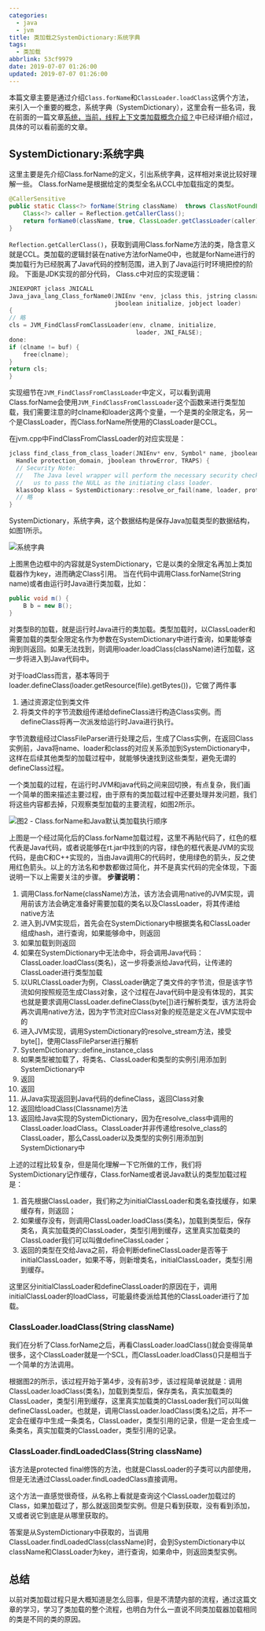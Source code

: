 ```yaml
---
categories:
  - java
  - jvm
title: 类加载之SystemDictionary:系统字典
tags:
  - 类加载
abbrlink: 53cf9979
date: 2019-07-07 01:26:00
updated: 2019-07-07 01:26:00
---
```

本篇文章主要是通过介绍`Class.forName`和`ClassLoader.loadClass`这俩个方法，来引入一个重要的概念，系统字典（SystemDictionary），这里会有一些名词，我在前面的一篇文章[系统，当前，线程上下文类加载概念介绍？](/archives/338e9034.html)中已经详细介绍过，具体的可以看前面的文章。

<!-- more -->
## SystemDictionary:系统字典

这里主要是先介绍Class.forName的定义，引出系统字典，这样相对来说比较好理解一些。
Class.forName是根据给定的类型全名从CCL中加载指定的类型。
``` java
@CallerSensitive
public static Class<?> forName(String className)  throws ClassNotFoundException {
    Class<?> caller = Reflection.getCallerClass();
    return forName0(className, true, ClassLoader.getClassLoader(caller), caller);
}
```
`Reflection.getCallerClass()`，获取到调用Class.forName方法的类，隐含意义就是CCL。类加载的逻辑封装在native方法forName0中，也就是forName进行的类加载行为已经脱离了Java代码的控制范围，进入到了Java运行时环境把控的阶段。
下面是JDK实现的部分代码， Class.c中对应的实现逻辑：
``` c
JNIEXPORT jclass JNICALL
Java_java_lang_Class_forName0(JNIEnv *env, jclass this, jstring classname,
                              jboolean initialize, jobject loader)
{
// 略
cls = JVM_FindClassFromClassLoader(env, clname, initialize,
                                    loader, JNI_FALSE);
done:
if (clname != buf) {
    free(clname);
}
return cls;
}
``` 

实现细节在`JVM_FindClassFromClassLoader`中定义，可以看到调用Class.forName会使用`JVM_FindClassFromClassLoader`这个函数来进行类型加载，我们需要注意的时clname和loader这两个变量，一个是类的全限定名，另一个是ClassLoader，而Class.forName所使用的ClassLoader是CCL。

在jvm.cpp中FindClassFromClassLoader的对应实现是：

``` c
jclass find_class_from_class_loader(JNIEnv* env, Symbol* name, jboolean init, Handle loader, 
  Handle protection_domain, jboolean throwError, TRAPS) {
  // Security Note:
  //   The Java level wrapper will perform the necessary security check allowing
  //   us to pass the NULL as the initiating class loader.
  klassOop klass = SystemDictionary::resolve_or_fail(name, loader, protection_domain, throwError != 0, CHECK_NULL);
  // 略
}
```

 SystemDictionary，系统字典，这个数据结构是保存Java加载类型的数据结构，如图1所示。

![系统字典](https://cdn.jsdelivr.net/gh/fengxiu/img/pandora-system-dictionary.png)

上图黑色边框中的内容就是SystemDictionary，它是以类的全限定名再加上类加载器作为key，进而确定Class引用。
当在代码中调用Class.forName(String name)或者由运行时Java进行类加载，比如：
``` java
public void m() {
    B b = new B();
}
```
对类型B的加载，就是运行时Java进行的类加载。类型加载时，以ClassLoader和需要加载的类型全限定名作为参数在SystemDictionary中进行查询，如果能够查询到则返回。如果无法找到，则调用loader.loadClass(className)进行加载，这一步将进入到Java代码中。

 对于loadClass而言，基本等同于loader.defineClass(loader.getResource(file).getBytes())，它做了两件事

 1. 通过资源定位到类文件
 2. 将类文件的字节流数组传递给defineClass进行构造Class实例。而defineClass将再一次派发给运行时Java进行执行。

 字节流数组经过ClassFileParser进行处理之后，生成了Class实例，在返回Class实例前，Java将name、loader和class的对应关系添加到SystemDictionary中，这样在后续其他类型的加载过程中，就能够快速找到这些类型，避免无谓的defineClass过程。

一个类加载的过程，在运行时JVM和java代码之间来回切换，有点复杂，我们画一个简单的图来描述主要过程，由于原有的类加载过程中还要处理并发问题，我们将这些内容都去掉，只观察类型加载的主要流程，如图2所示。


![图2 - Class.forName和Java默认类加载执行顺序](https://cdn.jsdelivr.net/gh/fengxiu/img/pandora-class-forname-and-java-code.png)

上图是一个经过简化后的Class.forName加载过程，这里不再贴代码了，红色的框代表是Java代码，或者说能够在rt.jar中找到的内容，绿色的框代表是JVM的实现代码，是由C和C++实现的，当由Java调用C的代码时，使用绿色的箭头，反之使用红色箭头。以上的方法名和参数都做过简化，并不是真实代码的完全体现，下面说明一下以上需要关注的步骤。
**步骤说明：**

1. 调用Class.forName(className)方法，该方法会调用native的JVM实现，调用前该方法会确定准备好需要加载的类名以及ClassLoader，将其传递给native方法
2. 进入到JVM实现后，首先会在SystemDictionary中根据类名和ClassLoader组成hash，进行查询，如果能够命中，则返回
3. 如果加载到则返回
4. 如果在SystemDictionary中无法命中，将会调用Java代码：ClassLoader.loadClass(类名)，这一步将委派给Java代码，让传递的ClassLoader进行类型加载
5. 以URLClassLoader为例，ClassLoader确定了类文件的字节流，但是该字节流如何按照规范生成Class对象，这个过程在Java代码中是没有体现的，其实也就是要求调用ClassLoader.defineClass(byte[])进行解析类型，该方法将会再次调用native方法，因为字节流对应Class对象的规范是定义在JVM实现中的
6. 进入JVM实现，调用SystemDictionary的resolve_stream方法，接受byte[]，使用ClassFileParser进行解析
7. SystemDictionary::define_instance_class
8. 如果类型被加载了，将类名、ClassLoader和类型的实例引用添加到SystemDictionary中
9. 返回
10. 返回
11. 从Java实现返回到Java代码的defineClass，返回Class对象
12. 返回给loadClass(Classname)方法
13. 返回给Java实现的SystemDictionary，因为在resolve_class中调用的ClassLoader.loadClass。ClassLoader并非传递给resolve_class的ClassLoader，那么CassLoader以及类型的实例引用添加到SystemDictionary中

上述的过程比较复杂，但是简化理解一下它所做的工作，我们将SystemDictionary记作缓存，Class.forName或者说Java默认的类型加载过程是：

1. 首先根据ClassLoader，我们称之为initialClassLoader和类名查找缓存，如果缓存有，则返回；
2. 如果缓存没有，则调用ClassLoader.loadClass(类名)，加载到类型后，保存类名，真实加载类的ClassLoader，类型引用到缓存，这里真实加载类的ClassLoader我们可以叫做defineClassLoader；
3. 返回的类型在交给Java之前，将会判断defineClassLoader是否等于initialClassLoader，如果不等，则新增类名，initialClassLoader，类型引用到缓存。

这里区分initialClassLoader和defineClassLoader的原因在于，调用initialClassLoader的loadClass，可能最终委派给其他的ClassLoader进行了加载。

### ClassLoader.loadClass(String className)

 我们在分析了Class.forName之后，再看ClassLoader.loadClass()就会变得简单很多，这个ClassLoader就是一个SCL，而ClassLoader.loadClass()只是相当于一个简单的方法调用。

 根据图2的所示，该过程开始于第4步，没有前3步，该过程简单说就是：调用ClassLoader.loadClass(类名)，加载到类型后，保存类名，真实加载类的ClassLoader，类型引用到缓存，这里真实加载类的ClassLoader我们可以叫做defineClassLoader。也就是，调用ClassLoader.loadClass(类名)之后，并不一定会在缓存中生成一条类名，ClassLoader，类型引用的记录，但是一定会生成一条类名，真实加载类的ClassLoader，类型引用的记录。

### ClassLoader.findLoadedClass(String className)

该方法是protected final修饰的方法，也就是ClassLoader的子类可以内部使用，但是无法通过ClassLoader.findLoadedClass直接调用。

 这个方法一直感觉很奇怪，从名称上看就是查询这个ClassLoader加载过的Class，如果加载过了，那么就返回类型实例。但是只看到获取，没有看到添加，又或者说它到底是从哪里获取的。
 
 答案是从SystemDictionary中获取的，当调用ClassLoader.findLoadedClass(className)时，会到SystemDictionary中以className和ClassLoader为key，进行查询，如果命中，则返回类型实例。

## 总结

以前对类加载过程只是大概知道是怎么回事，但是不清楚内部的流程，通过这篇文章的学习，学习了类加载的整个流程，也明白为什么一直说不同类加载器加载相同的类是不同的类的原因。
